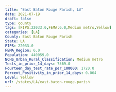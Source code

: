 ```yaml
---
title: "East Baton Rouge Parish, LA"
date: 2021-07-19
draft: false
type: county
tags: [FIPS:22033.0,FEMA:6.0,Medium metro,Yellow]
categories: [LA]
County: East Baton Rouge Parish
State: LA
FIPS: 22033.0
FEMA_Region: 6.0
Population: 440059.0
NCHS_Urban_Rural_Classification: Medium metro
Tests_in_prior_14_days: 7569.0
Fourteen_day_test_rate_per_100000: 1720.0
Percent_Positivity_in_prior_14_days: 0.064
Level: Yellow
url: /states/LA/east-baton-rouge-parish
---
```



